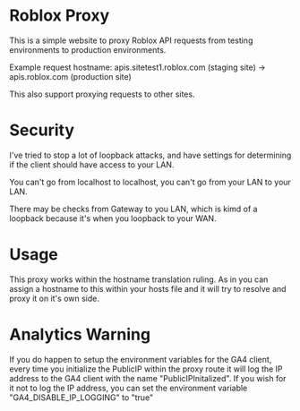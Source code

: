# Roblox Proxy
This is a simple website to proxy Roblox API requests from testing environments to production environments.

Example request hostname:   apis.sitetest1.roblox.com (staging site)
                        ->  apis.roblox.com (production site)

This also support proxying requests to other sites.

# Security
I've tried to stop a lot of loopback attacks, and have settings for determining if the client should have access to your LAN.

You can't go from localhost to localhost, you can't go from your LAN to your LAN.

There may be checks from Gateway to you LAN, which is kimd of a loopback because it's when you loopback to your WAN.

# Usage
This proxy works within the hostname translation ruling. As in you can assign a hostname to this within your hosts file and it will try to resolve and proxy it on it's own side.

# Analytics Warning
If you do happen to setup the environment variables for the GA4 client, every time you initialize the PublicIP within the proxy route it will log the IP address to the GA4 client with the name "PublicIPInitalized".
If you wish for it not to log the IP address, you can set the environment variable "GA4_DISABLE_IP_LOGGING" to "true"